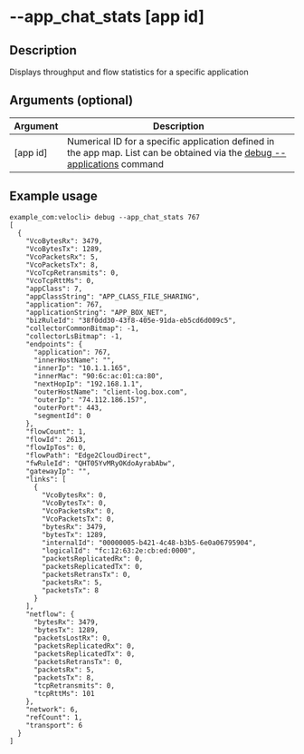 #	--app_chat_stats [app id]

##	Description
Displays throughput and flow statistics for a specific application

##  Arguments (optional)
| Argument | Description |
|---|---|
| [app id] | Numerical ID for a specific application defined in the app map.  List can be obtained via the [debug --applications](https://github.com/el-hoffer/VeloCLI-Command-Reference/blob/main/debug/applications.md) command |

##  Example usage
```
example_com:velocli> debug --app_chat_stats 767
[
  {
    "VcoBytesRx": 3479,
    "VcoBytesTx": 1289,
    "VcoPacketsRx": 5,
    "VcoPacketsTx": 8,
    "VcoTcpRetransmits": 0,
    "VcoTcpRttMs": 0,
    "appClass": 7,
    "appClassString": "APP_CLASS_FILE_SHARING",
    "application": 767,
    "applicationString": "APP_BOX_NET",
    "bizRuleId": "38f0dd30-43f8-405e-91da-eb5cd6d009c5",
    "collectorCommonBitmap": -1,
    "collectorLsBitmap": -1,
    "endpoints": {
      "application": 767,
      "innerHostName": "",
      "innerIp": "10.1.1.165",
      "innerMac": "90:6c:ac:01:ca:80",
      "nextHopIp": "192.168.1.1",
      "outerHostName": "client-log.box.com",
      "outerIp": "74.112.186.157",
      "outerPort": 443,
      "segmentId": 0
    },
    "flowCount": 1,
    "flowId": 2613,
    "flowIpTos": 0,
    "flowPath": "Edge2CloudDirect",
    "fwRuleId": "QHT05YvMRyOKdoAyrabAbw",
    "gatewayIp": "",
    "links": [
      {
        "VcoBytesRx": 0,
        "VcoBytesTx": 0,
        "VcoPacketsRx": 0,
        "VcoPacketsTx": 0,
        "bytesRx": 3479,
        "bytesTx": 1289,
        "internalId": "00000005-b421-4c48-b3b5-6e0a06795904",
        "logicalId": "fc:12:63:2e:cb:ed:0000",
        "packetsReplicatedRx": 0,
        "packetsReplicatedTx": 0,
        "packetsRetransTx": 0,
        "packetsRx": 5,
        "packetsTx": 8
      }
    ],
    "netflow": {
      "bytesRx": 3479,
      "bytesTx": 1289,
      "packetsLostRx": 0,
      "packetsReplicatedRx": 0,
      "packetsReplicatedTx": 0,
      "packetsRetransTx": 0,
      "packetsRx": 5,
      "packetsTx": 8,
      "tcpRetransmits": 0,
      "tcpRttMs": 101
    },
    "network": 6,
    "refCount": 1,
    "transport": 6
  }
]

```
